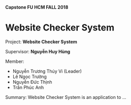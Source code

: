 #### Capstone FU HCM FALL 2018 

# Website Checker System

Project: **Website Checker System**

Supervisor: **Nguyễn Huy Hùng**


Member: 
* Nguyễn Trương Thúy Vi (Leader)
* Lê Ngọc Trường
* Nguyễn Đức Thịnh
* Trần Phúc Anh

Summary:
 Website Checker System is an application to ...